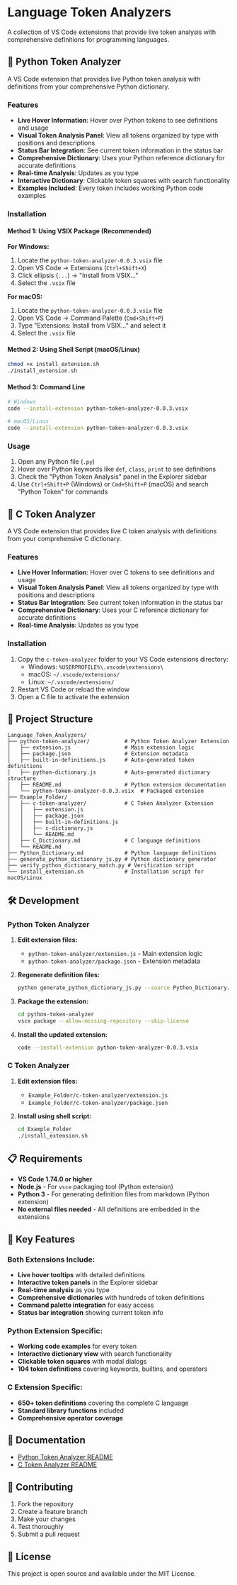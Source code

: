 # Language Token Analyzers

A collection of VS Code extensions that provide live token analysis with comprehensive definitions for programming languages.

## 🐍 Python Token Analyzer

A VS Code extension that provides live Python token analysis with definitions from your comprehensive Python dictionary.

### Features
- **Live Hover Information**: Hover over Python tokens to see definitions and usage
- **Visual Token Analysis Panel**: View all tokens organized by type with positions and descriptions
- **Status Bar Integration**: See current token information in the status bar
- **Comprehensive Dictionary**: Uses your Python reference dictionary for accurate definitions
- **Real-time Analysis**: Updates as you type
- **Interactive Dictionary**: Clickable token squares with search functionality
- **Examples Included**: Every token includes working Python code examples

### Installation

#### Method 1: Using VSIX Package (Recommended)

**For Windows:**
1. Locate the `python-token-analyzer-0.0.3.vsix` file
2. Open VS Code → Extensions (`Ctrl+Shift+X`)
3. Click ellipsis (`...`) → "Install from VSIX..."
4. Select the `.vsix` file

**For macOS:**
1. Locate the `python-token-analyzer-0.0.3.vsix` file
2. Open VS Code → Command Palette (`Cmd+Shift+P`)
3. Type "Extensions: Install from VSIX..." and select it
4. Select the `.vsix` file

#### Method 2: Using Shell Script (macOS/Linux)
```bash
chmod +x install_extension.sh
./install_extension.sh
```

#### Method 3: Command Line
```bash
# Windows
code --install-extension python-token-analyzer-0.0.3.vsix

# macOS/Linux
code --install-extension python-token-analyzer-0.0.3.vsix
```

### Usage
1. Open any Python file (`.py`)
2. Hover over Python keywords like `def`, `class`, `print` to see definitions
3. Check the "Python Token Analysis" panel in the Explorer sidebar
4. Use `Ctrl+Shift+P` (Windows) or `Cmd+Shift+P` (macOS) and search "Python Token" for commands

## 🔧 C Token Analyzer

A VS Code extension that provides live C token analysis with definitions from your comprehensive C dictionary.

### Features
- **Live Hover Information**: Hover over C tokens to see definitions and usage
- **Visual Token Analysis Panel**: View all tokens organized by type with positions and descriptions
- **Status Bar Integration**: See current token information in the status bar
- **Comprehensive Dictionary**: Uses your C reference dictionary for accurate definitions
- **Real-time Analysis**: Updates as you type

### Installation
1. Copy the `c-token-analyzer` folder to your VS Code extensions directory:
   - Windows: `%USERPROFILE%\.vscode\extensions\`
   - macOS: `~/.vscode/extensions/`
   - Linux: `~/.vscode/extensions/`
2. Restart VS Code or reload the window
3. Open a C file to activate the extension

## 📁 Project Structure

```
Language_Token_Analyzers/
├── python-token-analyzer/           # Python Token Analyzer Extension
│   ├── extension.js                 # Main extension logic
│   ├── package.json                 # Extension metadata
│   ├── built-in-definitions.js      # Auto-generated token definitions
│   ├── python-dictionary.js         # Auto-generated dictionary structure
│   ├── README.md                    # Python extension documentation
│   └── python-token-analyzer-0.0.3.vsix  # Packaged extension
├── Example_Folder/
│   ├── c-token-analyzer/            # C Token Analyzer Extension
│   │   ├── extension.js
│   │   ├── package.json
│   │   ├── built-in-definitions.js
│   │   ├── c-dictionary.js
│   │   └── README.md
│   ├── C_Dictionary.md              # C language definitions
│   └── README.md
├── Python_Dictionary.md             # Python language definitions
├── generate_python_dictionary_js.py # Python dictionary generator
├── verify_python_dictionary_match.py # Verification script
└── install_extension.sh             # Installation script for macOS/Linux
```

## 🛠️ Development

### Python Token Analyzer

1. **Edit extension files:**
   - `python-token-analyzer/extension.js` - Main extension logic
   - `python-token-analyzer/package.json` - Extension metadata

2. **Regenerate definition files:**
   ```bash
   python generate_python_dictionary_js.py --source Python_Dictionary.md --out-dir python-token-analyzer
   ```

3. **Package the extension:**
   ```bash
   cd python-token-analyzer
   vsce package --allow-missing-repository --skip-license
   ```

4. **Install the updated extension:**
   ```bash
   code --install-extension python-token-analyzer-0.0.3.vsix
   ```

### C Token Analyzer

1. **Edit extension files:**
   - `Example_Folder/c-token-analyzer/extension.js`
   - `Example_Folder/c-token-analyzer/package.json`

2. **Install using shell script:**
   ```bash
   cd Example_Folder
   ./install_extension.sh
   ```

## 📋 Requirements

- **VS Code 1.74.0 or higher**
- **Node.js** - For `vsce` packaging tool (Python extension)
- **Python 3** - For generating definition files from markdown (Python extension)
- **No external files needed** - All definitions are embedded in the extensions

## 🎯 Key Features

### Both Extensions Include:
- **Live hover tooltips** with detailed definitions
- **Interactive token panels** in the Explorer sidebar
- **Real-time analysis** as you type
- **Comprehensive dictionaries** with hundreds of token definitions
- **Command palette integration** for easy access
- **Status bar integration** showing current token info

### Python Extension Specific:
- **Working code examples** for every token
- **Interactive dictionary view** with search functionality
- **Clickable token squares** with modal dialogs
- **104 token definitions** covering keywords, builtins, and operators

### C Extension Specific:
- **650+ token definitions** covering the complete C language
- **Standard library functions** included
- **Comprehensive operator coverage**

## 📖 Documentation

- [Python Token Analyzer README](python-token-analyzer/README.md)
- [C Token Analyzer README](Example_Folder/README.md)

## 🤝 Contributing

1. Fork the repository
2. Create a feature branch
3. Make your changes
4. Test thoroughly
5. Submit a pull request

## 📄 License

This project is open source and available under the MIT License.
